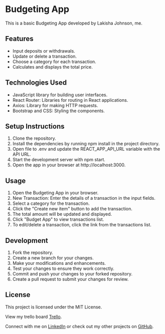 # Budgeting App

This is a basic Budgeting App developed by Lakisha Johnson, me.

## Features

- Input deposits or withdrawals.
- Update or delete a transaction.
- Choose a category for each transaction.
- Calculates and displays the total price.

## Technologies Used

- JavaScript library for building user interfaces.
- React Router: Libraries for routing in React applications.
- Axios: Library for making HTTP requests.
- Bootstrap and CSS: Styling the components.

## Setup Instructions

1. Clone the repository.
1. Install the dependencies by running npm install in the project directory.
1. Open file to .env and update the REACT_APP_API_URL variable with the API URL.
1. Start the development server with npm start.
1. Open the app in your browser at http://localhost:3000.

## Usage

1. Open the Budgeting App in your browser.
1. New Transaction: Enter the details of a transaction in the input fields.
1. Select a category for the transaction.
1. Click the "Create new item" button to add the transaction.
1. The total amount will be updated and displayed.
1. Click "Budget App" to view transactions list.
1. To edit/delete a transaction, click the link from the transactions list.

## Development

1. Fork the repository.
1. Create a new branch for your changes.
1. Make your modifications and enhancements.
1. Test your changes to ensure they work correctly.
1. Commit and push your changes to your forked repository.
1. Create a pull request to submit your changes for review.

## License

This project is licensed under the MIT License.

View my trello board [Trello](https://trello.com/invite/b/PcqmELyZ/ATTI1d94902850c0f784540c8d749d384d3aE49E5B58/budgeting-like-a-star).

Connect with me on [LinkedIn](https://www.linkedin.com/in/lakisha-johnson-0b0587219/) or check out my other projects on [GitHub](https://github.com/lakishaJohnson).

